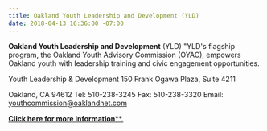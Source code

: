 ```yaml
---
title: Oakland Youth Leadership and Development (YLD)
date: 2018-04-13 16:36:00 -07:00
---
```


**Oakland Youth Leadership and Development** (YLD)
"YLD's flagship program, the Oakland Youth Advisory Commission (OYAC), empowers Oakland youth with leadership training and civic engagement opportunities.

Youth Leadership & Development
150 Frank Ogawa Plaza, Suite 4211

Oakland, CA 94612
Tel: 510-238-3245
Fax: 510-238-3320
Email: youthcommission@oaklandnet.com

[**Click here for more information****.](http://www2.oaklandnet.com/government/o/DHS/s/YouthYoungAdults/OAK022075)

